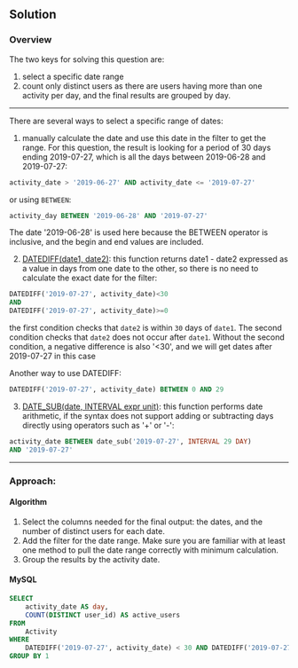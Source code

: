 ## Solution

### Overview

The two keys for solving this question are:

1. select a specific date range
2. count only distinct users as there are users having more than one activity per day, and the final results are grouped by day.

<hr />

There are several ways to select a specific range of dates:

1. manually calculate the date and use this date in the filter to get the range. For this question, the result is looking for a period of 30 days ending 2019-07-27, which is all the days between 2019-06-28 and 2019-07-27:

```sql
activity_date > '2019-06-27' AND activity_date <= '2019-07-27'
```

or using `BETWEEN`:

```sql
activity_day BETWEEN '2019-06-28' AND '2019-07-27'
```

The date '2019-06-28' is used here because the BETWEEN operator is inclusive, and the begin and end values are included.

2. [DATEDIFF(date1, date2)](https://dev.mysql.com/doc/refman/5.7/en/date-and-time-functions.html#function_datediff): this function returns date1 - date2 expressed as a value in days from one date to the other, so there is no need to calculate the exact date for the filter:

```sql
DATEDIFF('2019-07-27', activity_date)<30
AND
DATEDIFF('2019-07-27', activity_date)>=0
```

the first condition checks that `date2` is within `30` days of `date1`. The second condition checks that `date2` does not occur after `date1`. Without the second condition, a negative difference is also '<30', and we will get dates after 2019-07-27 in this case

Another way to use DATEDIFF:

```sql
DATEDIFF('2019-07-27', activity_date) BETWEEN 0 AND 29
```

3. [DATE_SUB(date, INTERVAL expr unit)](https://dev.mysql.com/doc/refman/5.7/en/date-and-time-functions.html#function_date-add): this function performs date arithmetic, if the syntax does not support adding or subtracting days directly using operators such as '+' or '-':

```sql
activity_date BETWEEN date_sub('2019-07-27', INTERVAL 29 DAY)
AND '2019-07-27'
```

<hr />

### Approach:

#### Algorithm

1. Select the columns needed for the final output: the dates, and the number of distinct users for each date.
2. Add the filter for the date range. Make sure you are familiar with at least one method to pull the date range correctly with minimum calculation.
3. Group the results by the activity date.

#### MySQL

```sql
SELECT
    activity_date AS day,
    COUNT(DISTINCT user_id) AS active_users
FROM
    Activity
WHERE
    DATEDIFF('2019-07-27', activity_date) < 30 AND DATEDIFF('2019-07-27', activity_date)>=0
GROUP BY 1
```

